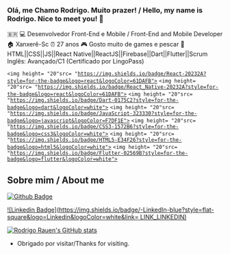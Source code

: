 ### Olá, me Chamo Rodrigo. Muito prazer! / Hello, my name is Rodrigo. Nice to meet you! 👋

🇧🇷
💻 Desenvolvedor Front-End e Mobile / Front-End and Mobile Developer<br/>
🏠 Xanxerê-Sc
⏰ 27 anos
🎮 Gosto muito de games e pescar
🧠 HTML||CSS||JS||React Native||ReactJS||Firebase||Dart||Flutter||Scrum
Inglês: Avançado/C1 (Certificado por LingoPass)

<code><img height= "20"src= "https://img.shields.io/badge/React-20232A?style=for-the-badge&logo=react&logoColor=61DAFB"></code>
<code><img height= "20"src= "https://img.shields.io/badge/React_Native-20232A?style=for-the-badge&logo=react&logoColor=61DAFB"></code>
<code><img height= "20"src= "https://img.shields.io/badge/Dart-0175C2?style=for-the-badge&logo=dart&logoColor=white"></code>
<code><img height= "20"src= "https://img.shields.io/badge/JavaScript-323330?style=for-the-badge&logo=javascript&logoColor=F7DF1E"></code>
<code><img height= "20"src= "https://img.shields.io/badge/CSS3-1572B6?style=for-the-badge&logo=css3&logoColor=white"></code>
<code><img height= "20"src= "https://img.shields.io/badge/HTML5-E34F26?style=for-the-badge&logo=html5&logoColor=white"></code>
<code><img height= "20"src= "https://img.shields.io/badge/Flutter-02569B?style=for-the-badge&logo=flutter&logoColor=white"></code>

## Sobre mim / About me

[![Github Badge](https://img.shields.io/badge/-Github-000?style=flat-square&logo=Github&logoColor=white&link=LINK_GIT)](https://github.com/rodrigorauen)

[![Linkedin Badge](https://img.shields.io/badge/-LinkedIn-blue?style=flat-square&logo=Linkedin&logoColor=white&link= LINK_LINKEDIN)](https://www.linkedin.com/in/rodrigo-de-andrade-rauen-02687a20b/)

[![Rodrigo Rauen's GitHub stats](https://github-readme-stats.vercel.app/api?username=rodrigorauen&show_icons=true&theme=dark)](https://github.com/rodrigorauen/rodrigorauen/github-readme-stats)


- Obrigado por visitar/Thanks for visiting.
